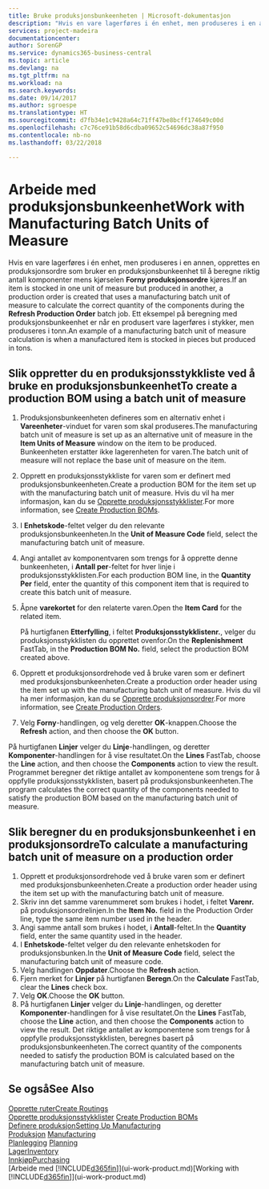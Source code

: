 ```yaml
---
title: Bruke produksjonsbunkeenheten | Microsoft-dokumentasjon
description: "Hvis en vare lagerføres i én enhet, men produseres i en annen, må produksjonsordren bruke en produksjonsbunkeenhet til å beregne riktig antall komponenter. Ett eksempel på beregning med produksjonsbunkeenhet er når en produsert vare lagerføres i stykker, men produseres i tonn."
services: project-madeira
documentationcenter: 
author: SorenGP
ms.service: dynamics365-business-central
ms.topic: article
ms.devlang: na
ms.tgt_pltfrm: na
ms.workload: na
ms.search.keywords: 
ms.date: 09/14/2017
ms.author: sgroespe
ms.translationtype: HT
ms.sourcegitcommit: d7fb34e1c9428a64c71ff47be8bcff174649c00d
ms.openlocfilehash: c7c76ce91b58d6cdba09652c54696dc38a87f950
ms.contentlocale: nb-no
ms.lasthandoff: 03/22/2018

---
```

# <a name="work-with-manufacturing-batch-units-of-measure"></a><span data-ttu-id="3cf72-104">Arbeide med produksjonsbunkeenhet</span><span class="sxs-lookup"><span data-stu-id="3cf72-104">Work with Manufacturing Batch Units of Measure</span></span>
<span data-ttu-id="3cf72-105">Hvis en vare lagerføres i én enhet, men produseres i en annen, opprettes en produksjonsordre som bruker en produksjonsbunkeenhet til å beregne riktig antall komponenter mens kjørselen **Forny produksjonsordre** kjøres.</span><span class="sxs-lookup"><span data-stu-id="3cf72-105">If an item is stocked in one unit of measure but produced in another, a production order is created that uses a manufacturing batch unit of measure to calculate the correct quantity of the components during the **Refresh Production Order** batch job.</span></span> <span data-ttu-id="3cf72-106">Ett eksempel på beregning med produksjonsbunkeenhet er når en produsert vare lagerføres i stykker, men produseres i tonn.</span><span class="sxs-lookup"><span data-stu-id="3cf72-106">An example of a manufacturing batch unit of measure calculation is when a manufactured item is stocked in pieces but produced in tons.</span></span>  

## <a name="to-create-a-production-bom-using-a-batch-unit-of-measure"></a><span data-ttu-id="3cf72-107">Slik oppretter du en produksjonsstykkliste ved å bruke en produksjonsbunkeenhet</span><span class="sxs-lookup"><span data-stu-id="3cf72-107">To create a production BOM using a batch unit of measure</span></span>  
1.  <span data-ttu-id="3cf72-108">Produksjonsbunkeenheten defineres som en alternativ enhet i **Vareenheter**-vinduet for varen som skal produseres.</span><span class="sxs-lookup"><span data-stu-id="3cf72-108">The manufacturing batch unit of measure is set up as an alternative unit of measure in the **Item Units of Measure** window on the item to be produced.</span></span> <span data-ttu-id="3cf72-109">Bunkeenheten erstatter ikke lagerenheten for varen.</span><span class="sxs-lookup"><span data-stu-id="3cf72-109">The batch unit of measure will not replace the base unit of measure on the item.</span></span>  
2.  <span data-ttu-id="3cf72-110">Opprett en produksjonsstykkliste for varen som er definert med produksjonsbunkeenheten.</span><span class="sxs-lookup"><span data-stu-id="3cf72-110">Create a production BOM for the item set up with the manufacturing batch unit of measure.</span></span> <span data-ttu-id="3cf72-111">Hvis du vil ha mer informasjon, kan du se [Opprette produksjonsstykklister](production-how-to-create-production-boms.md).</span><span class="sxs-lookup"><span data-stu-id="3cf72-111">For more information, see [Create Production BOMs](production-how-to-create-production-boms.md).</span></span>  
3.  <span data-ttu-id="3cf72-112">I **Enhetskode**-feltet velger du den relevante produksjonsbunkeenheten.</span><span class="sxs-lookup"><span data-stu-id="3cf72-112">In the **Unit of Measure Code** field, select the manufacturing batch unit of measure.</span></span>  
4.  <span data-ttu-id="3cf72-113">Angi antallet av komponentvaren som trengs for å opprette denne bunkeenheten, i **Antall per**-feltet for hver linje i produksjonsstykklisten.</span><span class="sxs-lookup"><span data-stu-id="3cf72-113">For each production BOM line, in the **Quantity Per** field, enter the quantity of this component item that is required to create this batch unit of measure.</span></span>  
5.  <span data-ttu-id="3cf72-114">Åpne **varekortet** for den relaterte varen.</span><span class="sxs-lookup"><span data-stu-id="3cf72-114">Open the **Item Card** for the related item.</span></span>  

    <span data-ttu-id="3cf72-115">På hurtigfanen **Etterfylling**, i feltet **Produksjonsstykklistenr.**, velger du produksjonsstykklisten du opprettet ovenfor.</span><span class="sxs-lookup"><span data-stu-id="3cf72-115">On the **Replenishment** FastTab, in the **Production BOM No.** field, select the production BOM created above.</span></span>  
6.  <span data-ttu-id="3cf72-116">Opprett et produksjonsordrehode ved å bruke varen som er definert med produksjonsbunkeenheten.</span><span class="sxs-lookup"><span data-stu-id="3cf72-116">Create a production order header using the item set up with the manufacturing batch unit of measure.</span></span> <span data-ttu-id="3cf72-117">Hvis du vil ha mer informasjon, kan du se [Opprette produksjonsordrer](production-how-to-create-production-orders.md).</span><span class="sxs-lookup"><span data-stu-id="3cf72-117">For more information, see [Create Production Orders](production-how-to-create-production-orders.md).</span></span>  
7.  <span data-ttu-id="3cf72-118">Velg **Forny**-handlingen, og velg deretter **OK**-knappen.</span><span class="sxs-lookup"><span data-stu-id="3cf72-118">Choose the **Refresh** action, and then choose  the **OK** button.</span></span>  

<span data-ttu-id="3cf72-119">På hurtigfanen **Linjer** velger du **Linje**-handlingen, og deretter **Komponenter**-handlingen for å vise resultatet.</span><span class="sxs-lookup"><span data-stu-id="3cf72-119">On the **Lines** FastTab, choose the **Line** action, and then choose the **Components** action to view the result.</span></span> <span data-ttu-id="3cf72-120">Programmet beregner det riktige antallet av komponentene som trengs for å oppfylle produksjonsstykklisten, basert på produksjonsbunkeenheten.</span><span class="sxs-lookup"><span data-stu-id="3cf72-120">The program calculates the correct quantity of the components needed to satisfy the production BOM based on the manufacturing batch unit of measure.</span></span>  

## <a name="to-calculate-a-manufacturing-batch-unit-of-measure-on-a-production-order"></a><span data-ttu-id="3cf72-121">Slik beregner du en produksjonsbunkeenhet i en produksjonsordre</span><span class="sxs-lookup"><span data-stu-id="3cf72-121">To calculate a manufacturing batch unit of measure on a production order</span></span>  
1.  <span data-ttu-id="3cf72-122">Opprett et produksjonsordrehode ved å bruke varen som er definert med produksjonsbunkeenheten.</span><span class="sxs-lookup"><span data-stu-id="3cf72-122">Create a production order header using the item set up with the manufacturing batch unit of measure.</span></span>  
2.  <span data-ttu-id="3cf72-123">Skriv inn det samme varenummeret som brukes i hodet, i feltet **Varenr.** på produksjonsordrelinjen.</span><span class="sxs-lookup"><span data-stu-id="3cf72-123">In the **Item No.** field in the Production Order line, type the same item number used in the header.</span></span>  
3.  <span data-ttu-id="3cf72-124">Angi samme antall som brukes i hodet, i **Antall**-feltet.</span><span class="sxs-lookup"><span data-stu-id="3cf72-124">In the **Quantity** field, enter the same quantity used in the header.</span></span>  
4.  <span data-ttu-id="3cf72-125">I **Enhetskode**-feltet velger du den relevante enhetskoden for produksjonsbunken.</span><span class="sxs-lookup"><span data-stu-id="3cf72-125">In the **Unit of Measure Code** field, select the manufacturing batch unit of measure code.</span></span>  
5.  <span data-ttu-id="3cf72-126">Velg handlingen **Oppdater**.</span><span class="sxs-lookup"><span data-stu-id="3cf72-126">Choose the **Refresh** action.</span></span>
6.  <span data-ttu-id="3cf72-127">Fjern merket for **Linjer** på hurtigfanen **Beregn**.</span><span class="sxs-lookup"><span data-stu-id="3cf72-127">On the **Calculate** FastTab, clear the **Lines** check box.</span></span>  
7.  <span data-ttu-id="3cf72-128">Velg **OK**.</span><span class="sxs-lookup"><span data-stu-id="3cf72-128">Choose the **OK** button.</span></span>  
8.  <span data-ttu-id="3cf72-129">På hurtigfanen **Linjer** velger du **Linje**-handlingen, og deretter **Komponenter**-handlingen for å vise resultatet.</span><span class="sxs-lookup"><span data-stu-id="3cf72-129">On the **Lines** FastTab, choose the **Line** action, and then choose the **Components** action to view the result.</span></span> <span data-ttu-id="3cf72-130">Det riktige antallet av komponentene som trengs for å oppfylle produksjonsstykklisten, beregnes basert på produksjonsbunkeenheten.</span><span class="sxs-lookup"><span data-stu-id="3cf72-130">The correct quantity of the components needed to satisfy the production BOM is calculated based on the manufacturing batch unit of measure.</span></span>  

## <a name="see-also"></a><span data-ttu-id="3cf72-131">Se også</span><span class="sxs-lookup"><span data-stu-id="3cf72-131">See Also</span></span>  
[<span data-ttu-id="3cf72-132">Opprette ruter</span><span class="sxs-lookup"><span data-stu-id="3cf72-132">Create Routings</span></span>](production-how-to-create-routings.md)  
<span data-ttu-id="3cf72-133">[Opprette produksjonsstykklister](production-how-to-create-production-boms.md)   </span><span class="sxs-lookup"><span data-stu-id="3cf72-133">[Create Production BOMs](production-how-to-create-production-boms.md)   </span></span>  
[<span data-ttu-id="3cf72-134">Definere produksjon</span><span class="sxs-lookup"><span data-stu-id="3cf72-134">Setting Up Manufacturing</span></span>](production-configure-production-processes.md)  
<span data-ttu-id="3cf72-135">[Produksjon](production-manage-manufacturing.md)  </span><span class="sxs-lookup"><span data-stu-id="3cf72-135">[Manufacturing](production-manage-manufacturing.md)  </span></span>  
<span data-ttu-id="3cf72-136">[Planlegging](production-planning.md) </span><span class="sxs-lookup"><span data-stu-id="3cf72-136">[Planning](production-planning.md) </span></span>  
[<span data-ttu-id="3cf72-137">Lager</span><span class="sxs-lookup"><span data-stu-id="3cf72-137">Inventory</span></span>](inventory-manage-inventory.md)  
[<span data-ttu-id="3cf72-138">Innkjøp</span><span class="sxs-lookup"><span data-stu-id="3cf72-138">Purchasing</span></span>](purchasing-manage-purchasing.md)  
<span data-ttu-id="3cf72-139">[Arbeide med [!INCLUDE[d365fin](includes/d365fin_md.md)]](ui-work-product.md)</span><span class="sxs-lookup"><span data-stu-id="3cf72-139">[Working with [!INCLUDE[d365fin](includes/d365fin_md.md)]](ui-work-product.md)</span></span>  

